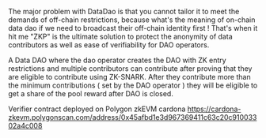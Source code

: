 The major problem with DataDao is that you cannot tailor it to meet the demands of off-chain restrictions, because what's the meaning of on-chain data dao if we need to broadcast their off-chain identity first ! That's when it hit me "ZKP" is the ultimate solution to protect the anonymity of data contributors as well as ease of verifiability for DAO operators.

A Data DAO where the dao operator creates the DAO with ZK entry restrictions and multiple contributors can contribute after proving that they are eligible to contribute using ZK-SNARK. After they contribute more than the minimum contributions ( set by the DAO operator ) they will be eligible to get a share of the pool reward after DAO is closed.

Verifier contract deployed on Polygon zkEVM cardona https://cardona-zkevm.polygonscan.com/address/0x45afbd1e3d967369411c63c20c91003302a4c008
